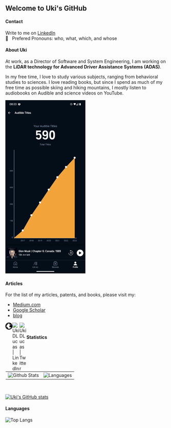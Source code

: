 ## Welcome to Uki's GitHub


#### Contact
Write to me on [LinkedIn][linkedin] <br/>
🙈  &nbsp; Prefered Pronouns: who, what, which, and whose <br/>


#### About Uki 

At work, as a Director of Software and System Engineering, I am working on the **LiDAR technology for Advanced Driver Assistance Systems (ADAS)**.

In my free time, I love to study various subjects, ranging from behavioral studies to sciences.
I love reading books, but since I spend as much of my free time as possible skiing and hiking mountains, I mostly listen to audiobooks on Audible and science videos on YouTube.

[<img src="https://github.com/UkiDLucas/UkiDLucas/blob/main/Audible.png" width="250" />]( https://github.com/UkiDLucas/UkiDLucas/blob/main/Audible.png )


#### Articles
For the list of my articles, patents, and books, please visit my:  
- [Medium.com][medium]
- [Google Scholar][google scholar] 
- [blog][url blogger]


[<img align="left" alt="UkiDLucas" width="22px" src="https://raw.githubusercontent.com/iconic/open-iconic/master/svg/globe.svg" />][website]
[<img align="left" alt="UkiDLucas | LinkedIn" width="22px" src="https://cdn.jsdelivr.net/npm/simple-icons@v3/icons/linkedin.svg" />][linkedin]
[<img align="left" alt="UkiDLucas | Twitter" width="22px" src="https://cdn.jsdelivr.net/npm/simple-icons@v3/icons/twitter.svg" />][twitter]
<!--
[<img align="left" alt="UkiDLucas | Instagram" width="22px" src="https://cdn.jsdelivr.net/npm/simple-icons@v3/icons/instagram.svg" />][instagram]
[<img align="left" alt="UkiDLucas | YouTube" width="22px" src="https://cdn.jsdelivr.net/npm/simple-icons@v3/icons/youtube.svg" />][youtube]
-->


<br />

#### Statistics 
<!-- https://github.com/anuraghazra/github-readme-stats -->
<table style="border: 1px solid transparent" >
<tr>
  <td>
      <img alt="Github Stats" 
       src="https://github-readme-stats.vercel.app/api?username=UkiDLucas&show_icons=true&hide_border=true&count_private=true&include_all_commits=true&hide=contribs" 
       />
  </td>
  <td>
      <img alt="Languages" 
       src="https://github-readme-stats.vercel.app/api/top-langs/?username=UkiDLucas&hide_border=true&langs_count=9&count_private=true&layout=compact&include_all_commits=true&hide=Jupyther Notebook" 
       />
  </td>
</tr>
 
 
<table>
   

<br />


[![Uki's GitHub stats](https://github-readme-stats.vercel.app/api?username=UkiDLucas)](https://github.com/anuraghazra/github-readme-stats)

#### Languages
![Top Langs](https://github-readme-stats.vercel.app/api/top-langs/?username=UkiDLucas&hide=md)







<!-- Complete list of emoji: https://gist.github.com/rxaviers/7360908 -->


 
 
[website]: https://github.com/UkiDLucas
[medium]: https://UkiDLucas.medium.com/
[twitter]: https://twitter.com/UkiDLucas
[youtube]: https://youtube.com/UkiDLucas
[instagram]: https://instagram.com/UkiDLucas
[linkedin]: https://linkedin.com/in/UkiDLucas
[google scholar]: https://scholar.google.com/citations?hl=en&user=hBKIwg4AAAAJ&view_op=list_works&sortby=pubdate
[url blogger]: https://uki.blogspot.com/
